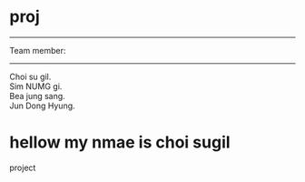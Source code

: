 # proj
- - -
Team member:   
- - - 
Choi su gil.   
Sim NUMG gi.   
Bea jung sang.   
Jun Dong Hyung.   



# hellow my nmae is choi sugil

project
